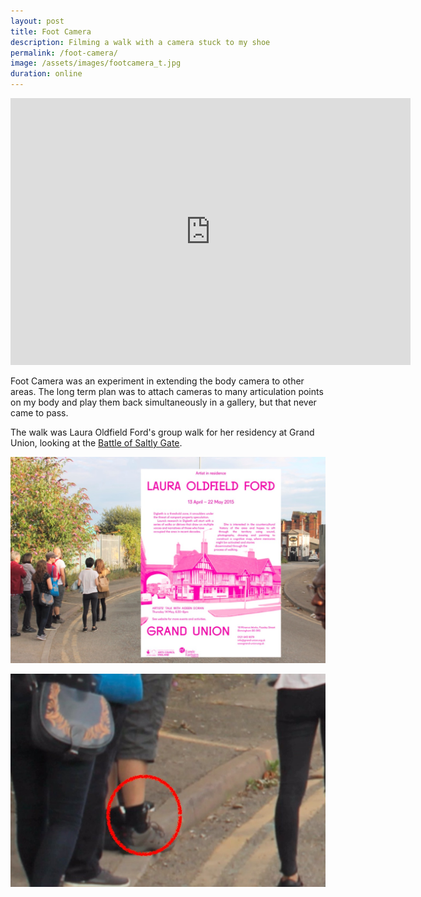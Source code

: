 ```yaml
---
layout: post
title: Foot Camera
description: Filming a walk with a camera stuck to my shoe
permalink: /foot-camera/
image: /assets/images/footcamera_t.jpg
duration: online
---
```


<iframe src="https://player.vimeo.com/video/177818482" width="640" height="427" frameborder="0" allow="autoplay; fullscreen" allowfullscreen></iframe>

Foot Camera was an experiment in extending the body camera to other areas. The long term plan was to attach cameras to many articulation points on my body and play them back simultaneously in a gallery, but that never came to pass. 

The walk was Laura Oldfield Ford's group walk for her residency at Grand Union, looking at the [Battle of Saltly Gate](https://en.wikipedia.org/wiki/Battle_of_Saltley_Gate).

![](/assets/images/footcamera1.jpg)

![](/assets/images/footcamera2.jpg)